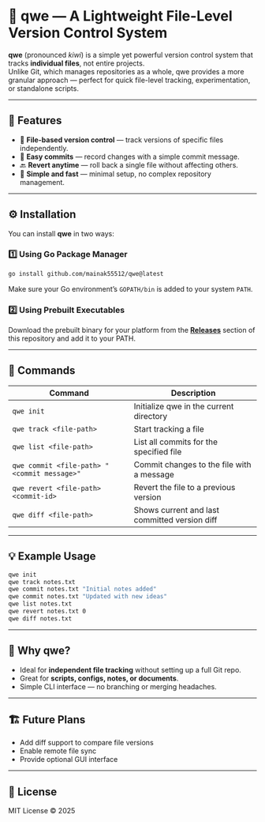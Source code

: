 # 🥝 qwe — A Lightweight File-Level Version Control System

**qwe** (pronounced *kiwi*) is a simple yet powerful version control system that tracks **individual files**, not entire projects.  
Unlike Git, which manages repositories as a whole, qwe provides a more granular approach — perfect for quick file-level tracking, experimentation, or standalone scripts.

---

## 🚀 Features

- 📁 **File-based version control** — track versions of specific files independently.  
- 💾 **Easy commits** — record changes with a simple commit message.  
- 🔙 **Revert anytime** — roll back a single file without affecting others.  
- 🧾 **Simple and fast** — minimal setup, no complex repository management.

---

## ⚙️ Installation

You can install **qwe** in two ways:

### 1️⃣ Using Go Package Manager
```bash
go install github.com/mainak55512/qwe@latest
```

Make sure your Go environment’s `GOPATH/bin` is added to your system `PATH`.

### 2️⃣ Using Prebuilt Executables
Download the prebuilt binary for your platform from the **[Releases](https://github.com/mainak55512/qwe/releases)** section of this repository and add it to your PATH.

---

## 🧰 Commands

| Command | Description |
|----------|-------------|
| `qwe init` | Initialize qwe in the current directory |
| `qwe track <file-path>` | Start tracking a file |
| `qwe list <file-path>` | List all commits for the specified file |
| `qwe commit <file-path> "<commit message>"` | Commit changes to the file with a message |
| `qwe revert <file-path> <commit-id>` | Revert the file to a previous version |
| `qwe diff <file-path>` | Shows current and last committed version diff |

---

## 💡 Example Usage

```bash
qwe init
qwe track notes.txt
qwe commit notes.txt "Initial notes added"
qwe commit notes.txt "Updated with new ideas"
qwe list notes.txt
qwe revert notes.txt 0
qwe diff notes.txt
```

---

## 🧩 Why qwe?

- Ideal for **independent file tracking** without setting up a full Git repo.  
- Great for **scripts, configs, notes, or documents**.  
- Simple CLI interface — no branching or merging headaches.

---

## 🏗️ Future Plans

- Add diff support to compare file versions  
- Enable remote file sync  
- Provide optional GUI interface  

---

## 📜 License

MIT License © 2025
